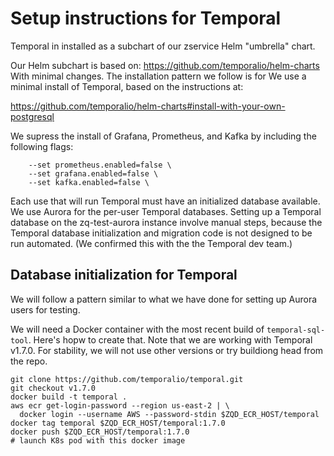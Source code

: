 # Setup instructions for Temporal

Temporal in installed as a subchart of our zservice Helm "umbrella" chart.

Our Helm subchart is based on:
https://github.com/temporalio/helm-charts
With minimal changes. The installation pattern we follow is for 
We use a minimal install of Temporal, based on the instructions at:

https://github.com/temporalio/helm-charts#install-with-your-own-postgresql

We supress the install of Grafana, Prometheus, and Kafka by including the following flags:
```
    --set prometheus.enabled=false \
    --set grafana.enabled=false \
    --set kafka.enabled=false \
```
Each use that will run Temporal must have an initialized database available. We use Aurora for the per-user Temporal databases. Setting up a Temporal database on the zq-test-aurora instance involve manual steps, because the Temporal database initialization and migration code is not designed to be run automated. (We confirmed this with the the Temporal dev team.)

## Database initialization for Temporal
We will follow a pattern similar to what we have done for setting up Aurora users for testing.

We will need a Docker container with the most recent build of `temporal-sql-tool`. Here's hopw to create that. Note that we are working with Temporal v1.7.0. For stability, we will not use other versions or try buildiong head from the repo.
```
git clone https://github.com/temporalio/temporal.git
git checkout v1.7.0
docker build -t temporal .
aws ecr get-login-password --region us-east-2 | \
  docker login --username AWS --password-stdin $ZQD_ECR_HOST/temporal
docker tag temporal $ZQD_ECR_HOST/temporal:1.7.0
docker push $ZQD_ECR_HOST/temporal:1.7.0
# launch K8s pod with this docker image
```


